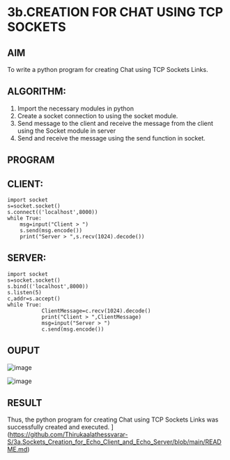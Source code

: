 # 3b.CREATION FOR CHAT USING TCP SOCKETS
## AIM
To write a python program for creating Chat using TCP Sockets Links.
## ALGORITHM:
1. Import the necessary modules in python
2. Create a socket connection to using the socket module.
3. Send message to the client and receive the message from the client using the Socket module in
 server
4. Send and receive the message using the send function in socket.
## PROGRAM
## CLIENT:
```
import socket 
s=socket.socket() 
s.connect(('localhost',8000)) 
while True: 
    msg=input("Client > ") 
    s.send(msg.encode()) 
    print("Server > ",s.recv(1024).decode())
```
## SERVER:
```
import socket 
s=socket.socket() 
s.bind(('localhost',8000)) 
s.listen(5) 
c,addr=s.accept() 
while True: 
           ClientMessage=c.recv(1024).decode() 
           print("Client > ",ClientMessage) 
           msg=input("Server > ") 
           c.send(msg.encode())
```
## OUPUT
![image](https://github.com/user-attachments/assets/fbf20e02-2e8e-43e6-9a59-ff7562eec872)

![image](https://github.com/user-attachments/assets/0170eba8-26a2-4463-a9ff-816300e6adfb)

## RESULT
Thus, the python program for creating Chat using TCP Sockets Links was successfully 
created and executed.
](https://github.com/Thirukaalathessvarar-S/3a.Sockets_Creation_for_Echo_Client_and_Echo_Server/blob/main/README.md)

